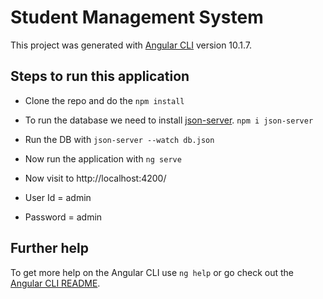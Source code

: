 # Student Management System

This project was generated with [Angular CLI](https://github.com/angular/angular-cli) version 10.1.7.

## Steps to run this application
- Clone the repo and do the `npm install`

- To run the database we need to install [json-server](https://www.npmjs.com/package/json-server). `npm i json-server`

- Run the DB with `json-server --watch db.json`

- Now run the application with `ng serve`

- Now visit to http://localhost:4200/
- User Id = admin
- Password = admin

## Further help

To get more help on the Angular CLI use `ng help` or go check out the [Angular CLI README](https://github.com/angular/angular-cli/blob/master/README.md).

